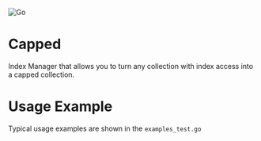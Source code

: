 ![Go](https://github.com/sakateka/capped/workflows/Go/badge.svg?branch=master)

# Capped

Index Manager that allows you to turn any collection
with index access into a capped collection.

# Usage Example

Typical usage examples are shown in the `examples_test.go`
